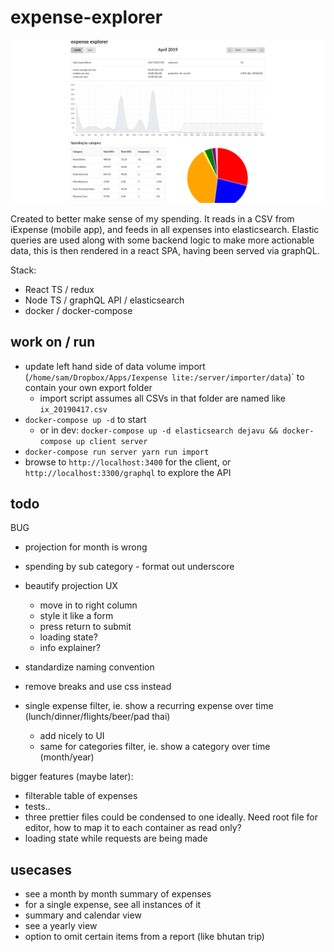 # expense-explorer

![expense explorer](./expense-explorer.png)

Created to better make sense of my spending.
It reads in a CSV from iExpense (mobile app), and feeds in all expenses into elasticsearch. Elastic queries are used along with some backend logic to make more actionable data, this is then rendered in a react SPA, having been served via graphQL.

Stack:
- React TS / redux
- Node TS / graphQL API / elasticsearch
- docker / docker-compose


## work on / run

- update left hand side of data volume import (`/home/sam/Dropbox/Apps/Iexpense lite:/server/importer/data`)` to contain your own export folder
	- import script assumes all CSVs in that folder are named like `ix_20190417.csv`
- `docker-compose up -d` to start
	- or in dev: `docker-compose up -d elasticsearch dejavu && docker-compose up client server`
- `docker-compose run server yarn run import`
- browse to `http://localhost:3400` for the client, or `http://localhost:3300/graphql` to explore the API

## todo

BUG
- projection for month is wrong
- spending by sub category - format out underscore

- beautify projection UX
	- move in to right column
	- style it like a form
	- press return to submit
	- loading state?
	- info explainer?
- standardize naming convention
- remove breaks and use css instead
- single expense filter, ie. show a recurring expense over time (lunch/dinner/flights/beer/pad thai)
	- add nicely to UI
	- same for categories filter, ie. show a category over time (month/year)

bigger features (maybe later):
- filterable table of expenses
- tests..
- three prettier files could be condensed to one ideally. Need root file for editor, how to map it to each container as read only?
- loading state while requests are being made

## usecases

- see a month by month summary of expenses
- for a single expense, see all instances of it
- summary and calendar view
- see a yearly view
- option to omit certain items from a report (like bhutan trip)